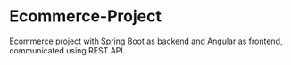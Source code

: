 # Ecommerce-Project
Ecommerce project with Spring Boot as backend and Angular as frontend, communicated using REST API.
